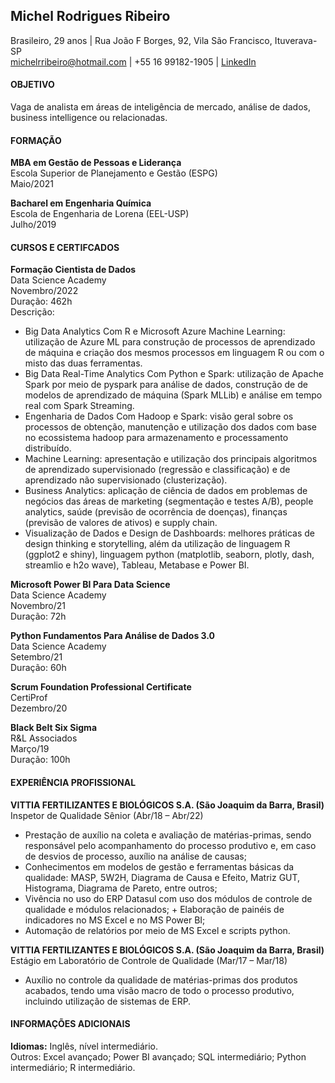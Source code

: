 
## Michel Rodrigues Ribeiro

Brasileiro, 29 anos \| Rua João F Borges, 92, Vila São Francisco,
Ituverava-SP  
<michelrribeiro@hotmail.com> \| +55 16 99182-1905 \|
[LinkedIn](https://www.linkedin.com/in/MichelRodriguesRibeiro/)

#### **OBJETIVO**

Vaga de analista em áreas de inteligência de mercado, análise de dados,
business intelligence ou relacionadas.

#### **FORMAÇÃO**

**MBA em Gestão de Pessoas e Liderança**  
Escola Superior de Planejamento e Gestão (ESPG)  
Maio/2021

**Bacharel em Engenharia Química**  
Escola de Engenharia de Lorena (EEL-USP)  
Julho/2019

#### **CURSOS E CERTIFCADOS**

**Formação Cientista de Dados**<br>
Data Science Academy<br>
Novembro/2022<br>
Duração: 462h<br>
Descrição:<br>
+ Big Data Analytics Com R e Microsoft Azure Machine Learning: utilização de Azure ML para construção de processos de aprendizado de máquina e criação dos mesmos processos em linguagem R ou com o misto das duas ferramentas.
+ Big Data Real-Time Analytics Com Python e Spark: utilização de Apache Spark por meio de pyspark para análise de dados, construção de de modelos de aprendizado de máquina (Spark MLLib) e análise em tempo real com Spark Streaming. 
+ Engenharia de Dados Com Hadoop e Spark: visão geral sobre os processos de obtenção, manutenção e utilização dos dados com base no ecossistema hadoop para armazenamento e processamento distribuído.
+ Machine Learning: apresentação e utilização dos principais algoritmos de aprendizado supervisionado (regressão e classificação) e de aprendizado não supervisionado (clusterização). 
+ Business Analytics: aplicação de ciência de dados em problemas de negócios das áreas de marketing (segmentação e testes A/B), people analytics, saúde (previsão de ocorrência de doenças), finanças (previsão de valores de ativos) e supply chain.
+ Visualização de Dados e Design de Dashboards: melhores práticas de design thinking e storytelling, além da utilização de linguagem R (ggplot2 e shiny), linguagem python (matplotlib, seaborn, plotly, dash, streamlio e h2o wave), Tableau, Metabase e Power BI.

**Microsoft Power BI Para Data Science**<br>
Data Science Academy<br>
Novembro/21<br>
Duração: 72h

**Python Fundamentos Para Análise de Dados 3.0**<br>
Data Science Academy<br>
Setembro/21<br>
Duração: 60h

**Scrum Foundation Professional Certificate**<br>
CertiProf<br>
Dezembro/20

**Black Belt Six Sigma**<br>
R&L Associados<br>
Março/19<br>
Duração: 100h

#### **EXPERIÊNCIA PROFISSIONAL**

**VITTIA FERTILIZANTES E BIOLÓGICOS S.A. (São Joaquim da Barra,
Brasil)**  
Inspetor de Qualidade Sênior (Abr/18 – Abr/22)  
+ Prestação de auxílio na coleta e avaliação de matérias-primas, sendo
responsável pelo acompanhamento do processo produtivo e, em caso de
desvios de processo, auxílio na análise de causas;  
+ Conhecimentos em modelos de gestão e ferramentas básicas da qualidade:
MASP, 5W2H, Diagrama de Causa e Efeito, Matriz GUT, Histograma, Diagrama
de Pareto, entre outros;  
+ Vivência no uso do ERP Datasul com uso dos módulos de controle de
qualidade e módulos relacionados; + Elaboração de painéis de indicadores
no MS Excel e no MS Power BI;  
+ Automação de relatórios por meio de MS Excel e scripts python.  

**VITTIA FERTILIZANTES E BIOLÓGICOS S.A. (São Joaquim da Barra,
Brasil)**  
Estágio em Laboratório de Controle de Qualidade (Mar/17 – Mar/18)  
+ Auxílio no controle da qualidade de matérias-primas dos produtos
acabados, tendo uma visão macro de todo o processo produtivo, incluindo
utilização de sistemas de ERP.

#### **INFORMAÇÕES ADICIONAIS**

**Idiomas:** Inglês, nível intermediário.<br>
Outros: Excel avançado; Power BI avançado; SQL intermediário; Python intermediário; R intermediário.
